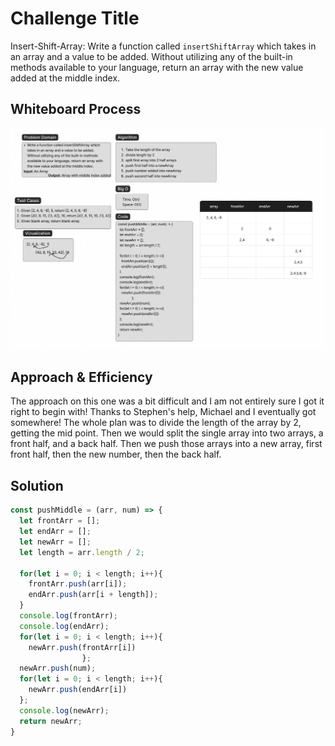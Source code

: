 # Challenge Title

Insert-Shift-Array: Write a function called `insertShiftArray` which takes in an array and a value to be added. Without utilizing any of the built-in methods available to your language, return an array with the new value added at the middle index.

## Whiteboard Process

![Whiteboard](./array-insert-shift.png)

## Approach & Efficiency

The approach on this one was a bit difficult and I am not entirely sure I got it right to begin with! Thanks to Stephen's help, Michael and I eventually got somewhere! The whole plan was to divide the length of the array by 2, getting the mid point. Then we would split the single array into two arrays, a front half, and a back half. Then we push those arrays into a new array, first front half, then the new number, then the back half.

## Solution

``` JavaScript
const pushMiddle = (arr, num) => {
  let frontArr = [];
  let endArr = [];
  let newArr = [];
  let length = arr.length / 2;

  for(let i = 0; i < length; i++){
    frontArr.push(arr[i]);
    endArr.push(arr[i + length]);
  }
  console.log(frontArr);
  console.log(endArr);
  for(let i = 0; i < length; i++){
    newArr.push(frontArr[i])
                };
  newArr.push(num);
  for(let i = 0; i < length; i++){
    newArr.push(endArr[i])
  };
  console.log(newArr);
  return newArr;
}
```
